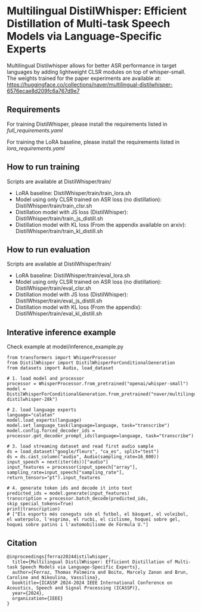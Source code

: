 # Multilingual DistilWhisper: Efficient Distillation of Multi-task Speech Models via Language-Specific Experts

Multilingual Distilwhisper allows for better ASR performance in target languages by adding lightweight CLSR modules on top of whisper-small.
The weights trained for the paper experiments are available at: https://huggingface.co/collections/naver/multilingual-distilwhisper-6576ecae8d209fc6a767d9e7

## Requirements

For training DistilWhisper, please install the requirements listed in *full_requirements.yaml*

For training the LoRA baseline, please install the requirements listed in *lora_requirements.yaml*

## How to run training

Scripts are available at DistilWhisper/train/
* LoRA baseline: DistilWhisper/train/train_lora.sh
* Model using only CLSR trained on ASR loss (no distillation): DistilWhisper/train/train_clsr.sh
* Distillation model with JS loss (DistilWhisper): DistilWhisper/train/train_js_distill.sh
* Distillation model with KL loss (From the appendix available on arxiv): DistilWhisper/train/train_kl_distill.sh

## How to run evaluation

Scripts are available at DistilWhisper/train/
* LoRA baseline: DistilWhisper/train/eval_lora.sh
* Model using only CLSR trained on ASR loss (no distillation): DistilWhisper/train/eval_clsr.sh
* Distillation model with JS loss (DistilWhisper): DistilWhisper/train/eval_js_distill.sh
* Distillation model with KL loss (From the appendix): DistilWhisper/train/eval_kl_distill.sh

## Interative inference example

Check example at model/inference_example.py

```
from transformers import WhisperProcessor
from DistilWhisper import DistilWhisperForConditionalGeneration
from datasets import Audio, load_dataset

# 1. load model and processor
processor = WhisperProcessor.from_pretrained("openai/whisper-small")
model = DistilWhisperForConditionalGeneration.from_pretrained("naver/multilingual-distilwhisper-28k")

# 2. load language experts 
language="calatan"
model.load_experts(language)
model.set_language_task(language=language, task="transcribe")
model.config.forced_decoder_ids = processor.get_decoder_prompt_ids(language=language, task="transcribe")

# 3. load streaming dataset and read first audio sample
ds = load_dataset("google/fleurs", "ca_es", split="test")
ds = ds.cast_column("audio", Audio(sampling_rate=16_000))
input_speech = next(iter(ds))["audio"]
input_features = processor(input_speech["array"], sampling_rate=input_speech["sampling_rate"], return_tensors="pt").input_features

# 4. generate token ids and decode it into text
predicted_ids = model.generate(input_features)
transcription = processor.batch_decode(predicted_ids, skip_special_tokens=True)
print(transcription)
# ["Els esports més coneguts són el futbol, el bàsquet, el voleibol, el waterpolo, l'esgrima, el rucbi, el ciclisme, hoquei sobre gel, hoquei sobre patins i l'automobilisme de Fórmula U."]
```

## Citation
```
@inproceedings{ferraz2024distilwhisper,
  title={Multilingual DistilWhisper: Efficient Distillation of Multi-task Speech Models via Language-Specific Experts},
  author={Ferraz, Thomas Palmeira and Boito, Marcely Zanon and Brun, Caroline and Nikoulina, Vassilina},
  booktitle={ICASSP 2024-2024 IEEE International Conference on Acoustics, Speech and Signal Processing (ICASSP)},
  year={2024},
  organization={IEEE}
}
```
